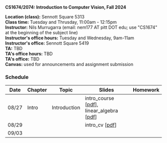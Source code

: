 
**CS1674/2074: Introduction to Computer Vision, Fall 2024**

**Location (class):** Sennott Square 5313<br>
**Class time:** Tuesday and Thrusday, 11:00am - 12:15pm<br>
**Instructor:** Nils Murrugarra (email: nem177 AT pitt DOT edu; use "CS1674" at the beginning of the subject line)<br>
**Instructor's office hours:** Tuesday and Wednesday, 9am-11am<br>
**Instructor's office:** Sennott Square 5419<br>
**TA:** TBD<br>
**TA's office hours:** TBD<br>
**TA's office:** TBD<br>
**Canvas:** used for announcements and assignment submission<br>

### Schedule

Date        | Chapter      | Topic         | Slides       | Homework
----------- | -----------  | -----------   | -----------  | -----------
08/27       | Intro        | Introduction  | intro_course [[pdf](https://sites.pitt.edu/~nem177/courses/cs1674/lec_1.intro_course.pdf)], linear_algebra [[pdf](https://sites.pitt.edu/~nem177/courses/cs1674/lec_1.linear_algebra.pdf)]             |
08/29       |              |               | intro_cv [[pdf](https://sites.pitt.edu/~nem177/courses/cs1674/lec_2.intro_cv.pdf)]             |
09/03       |              |               |              |
